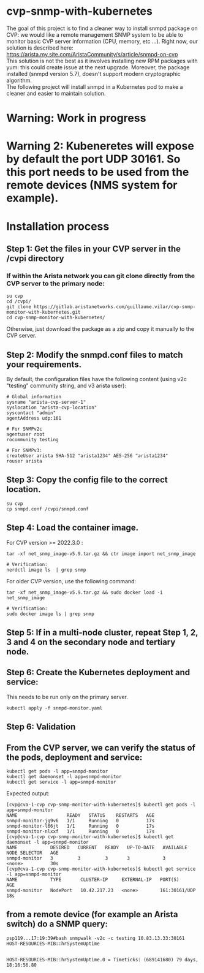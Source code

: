# cvp-snmp-with-kubernetes
The goal of this project is to find a cleaner way to install snmpd package on CVP: we would like a remote management SNMP system to be able to monitor basic CVP server information (CPU, memory, etc ...).
Right now, our solution is described here: https://arista.my.site.com/AristaCommunity/s/article/snmpd-on-cvp  
This solution is not the best as it involves installing new RPM packages with yum: this could create issue at the next upgrade.
Moreover, the package installed (snmpd version 5.7), doesn't support modern cryptographic algorithm.   
The following project will install snmpd in a Kubernetes pod to make a cleaner and easier to maintain solution. 

# Warning: Work in progress

# Warning 2: Kubeneretes will expose by default the port UDP 30161. So this port needs to be used from the remote devices (NMS system for example).

# Installation process

## Step 1: Get the files in your CVP server in the /cvpi directory
### If within the Arista network you can git clone directly from the CVP server to the primary node:
```
su cvp
cd /cvpi/
git clone https://gitlab.aristanetworks.com/guillaume.vilar/cvp-snmp-monitor-with-kubernetes.git
cd cvp-snmp-monitor-with-kubernetes/

```
Otherwise, just download the package as a zip and copy it manually to the CVP server.  

## Step 2: Modify the snmpd.conf files to match your requirements.  

By default, the configuration files have the following content (using v2c "testing" community string, and v3 arista user): 
```
# Global information
sysname "arista-cvp-server-1"
syslocation "arista-cvp-location"
syscontact "admin"
agentAddress udp:161

# For SNMPv2c
agentuser root
rocommunity testing

# For SNMPv3:
createUser arista SHA-512 "arista1234" AES-256 "arista1234"
rouser arista
```

## Step 3: Copy the config file to the correct location.
```
su cvp
cp snmpd.conf /cvpi/snmpd.conf
```

## Step 4: Load the container image.
For CVP version >= 2022.3.0 :
```
tar -xf net_snmp_image-v5.9.tar.gz && ctr image import net_snmp_image

# Verification: 
nerdctl image ls  | grep snmp
```

For older CVP version, use the following command: 
```
tar -xf net_snmp_image-v5.9.tar.gz && sudo docker load -i net_snmp_image

# Verification:
sudo docker image ls | grep snmp
```

## Step 5: If in a multi-node cluster, repeat Step 1, 2, 3 and 4 on the secondary node and tertiary node.

## Step 6: Create the Kubernetes deployment and service: 
This needs to be run only on the primary server.
```
kubectl apply -f snmpd-monitor.yaml
```


## Step 6: Validation 
## From the CVP server, we can verify the status of the pods, deployment and service:

```
kubectl get pods -l app=snmpd-monitor
kubectl get daemonset -l app=snmpd-monitor
kubectl get service -l app=snmpd-monitor
```
Expected output:
```
[cvp@cva-1-cvp cvp-snmp-monitor-with-kubernetes]$ kubectl get pods -l app=snmpd-monitor
NAME                  READY   STATUS    RESTARTS   AGE
snmpd-monitor-jg9v6   1/1     Running   0          17s
snmpd-monitor-l66jt   1/1     Running   0          17s
snmpd-monitor-nlxxf   1/1     Running   0          17s
[cvp@cva-1-cvp cvp-snmp-monitor-with-kubernetes]$ kubectl get daemonset -l app=snmpd-monitor
NAME            DESIRED   CURRENT   READY   UP-TO-DATE   AVAILABLE   NODE SELECTOR   AGE
snmpd-monitor   3         3         3       3            3           <none>          30s
[cvp@cva-1-cvp cvp-snmp-monitor-with-kubernetes]$ kubectl get service -l app=snmpd-monitor
NAME            TYPE       CLUSTER-IP     EXTERNAL-IP   PORT(S)         AGE
snmpd-monitor   NodePort   10.42.217.23   <none>        161:30161/UDP   18s

```

## from a remote device (for example an Arista switch) do a SNMP query:
```
psp119...17:19:39#bash snmpwalk -v2c -c testing 10.83.13.33:30161 HOST-RESOURCES-MIB::hrSystemUptime


HOST-RESOURCES-MIB::hrSystemUptime.0 = Timeticks: (689141680) 79 days, 18:16:56.80
```